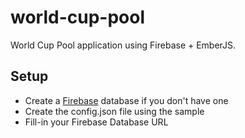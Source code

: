 # world-cup-pool

World Cup Pool application using Firebase + EmberJS.

## Setup

* Create a [Firebase](https://www.firebase.com/) database if you don't have one
* Create the config.json file using the sample
* Fill-in your Firebase Database URL